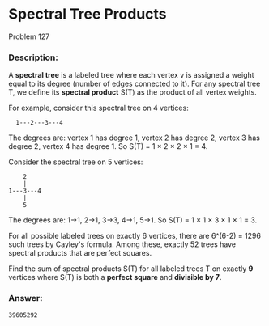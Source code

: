 # Spectral Tree Products

Problem 127

### Description:

A **spectral tree** is a labeled tree where each vertex v is assigned a weight equal to its degree (number of edges connected to it). For any spectral tree T, we define its **spectral product** S(T) as the product of all vertex weights.

For example, consider this spectral tree on 4 vertices:

```
  1---2---3---4
```

The degrees are: vertex 1 has degree 1, vertex 2 has degree 2, vertex 3 has degree 2, vertex 4 has degree 1.
So S(T) = 1 × 2 × 2 × 1 = 4.

Consider the spectral tree on 5 vertices:

```
    2
    |
1---3---4
    |
    5
```

The degrees are: 1→1, 2→1, 3→3, 4→1, 5→1.
So S(T) = 1 × 1 × 3 × 1 × 1 = 3.

For all possible labeled trees on exactly 6 vertices, there are 6^(6-2) = 1296 such trees by Cayley's formula. Among these, exactly 52 trees have spectral products that are perfect squares.

Find the sum of spectral products S(T) for all labeled trees T on exactly **9** vertices where S(T) is both a **perfect square** and **divisible by 7**.

### Answer:

```
39605292
```
